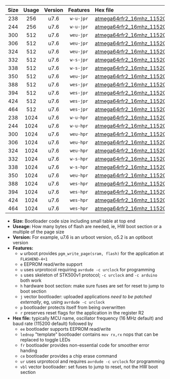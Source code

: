 |Size|Usage|Version|Features|Hex file|
|:-:|:-:|:-:|:-:|:--|
|238|256|u7.6|`w-u-jpr`|[atmega64rfr2_16mhz_115200bps_ur_vbl.hex](https://raw.githubusercontent.com/stefanrueger/urboot/main//atmega64rfr2_16mhz_115200bps_ur_vbl.hex)|
|244|256|u7.6|`w-u-jpr`|[atmega64rfr2_16mhz_115200bps_lednop_ur_vbl.hex](https://raw.githubusercontent.com/stefanrueger/urboot/main//atmega64rfr2_16mhz_115200bps_lednop_ur_vbl.hex)|
|300|512|u7.6|`weu-jpr`|[atmega64rfr2_16mhz_115200bps_ee_ur_vbl.hex](https://raw.githubusercontent.com/stefanrueger/urboot/main//atmega64rfr2_16mhz_115200bps_ee_ur_vbl.hex)|
|306|512|u7.6|`weu-jpr`|[atmega64rfr2_16mhz_115200bps_ee_lednop_ur_vbl.hex](https://raw.githubusercontent.com/stefanrueger/urboot/main//atmega64rfr2_16mhz_115200bps_ee_lednop_ur_vbl.hex)|
|324|512|u7.6|`weu-jpr`|[atmega64rfr2_16mhz_115200bps_ee_lednop_fr_ur_vbl.hex](https://raw.githubusercontent.com/stefanrueger/urboot/main//atmega64rfr2_16mhz_115200bps_ee_lednop_fr_ur_vbl.hex)|
|332|512|u7.6|`w-s-jpr`|[atmega64rfr2_16mhz_115200bps_vbl.hex](https://raw.githubusercontent.com/stefanrueger/urboot/main//atmega64rfr2_16mhz_115200bps_vbl.hex)|
|338|512|u7.6|`w-s-jpr`|[atmega64rfr2_16mhz_115200bps_lednop_vbl.hex](https://raw.githubusercontent.com/stefanrueger/urboot/main//atmega64rfr2_16mhz_115200bps_lednop_vbl.hex)|
|350|512|u7.6|`weu-jpr`|[atmega64rfr2_16mhz_115200bps_ee_lednop_fr_ce_ur_vbl.hex](https://raw.githubusercontent.com/stefanrueger/urboot/main//atmega64rfr2_16mhz_115200bps_ee_lednop_fr_ce_ur_vbl.hex)|
|388|512|u7.6|`wes-jpr`|[atmega64rfr2_16mhz_115200bps_ee_vbl.hex](https://raw.githubusercontent.com/stefanrueger/urboot/main//atmega64rfr2_16mhz_115200bps_ee_vbl.hex)|
|394|512|u7.6|`wes-jpr`|[atmega64rfr2_16mhz_115200bps_ee_lednop_vbl.hex](https://raw.githubusercontent.com/stefanrueger/urboot/main//atmega64rfr2_16mhz_115200bps_ee_lednop_vbl.hex)|
|424|512|u7.6|`wes-jpr`|[atmega64rfr2_16mhz_115200bps_ee_lednop_fr_vbl.hex](https://raw.githubusercontent.com/stefanrueger/urboot/main//atmega64rfr2_16mhz_115200bps_ee_lednop_fr_vbl.hex)|
|464|512|u7.6|`wes-jpr`|[atmega64rfr2_16mhz_115200bps_ee_lednop_fr_ce_vbl.hex](https://raw.githubusercontent.com/stefanrueger/urboot/main//atmega64rfr2_16mhz_115200bps_ee_lednop_fr_ce_vbl.hex)|
|238|1024|u7.6|`w-u-hpr`|[atmega64rfr2_16mhz_115200bps_ur.hex](https://raw.githubusercontent.com/stefanrueger/urboot/main//atmega64rfr2_16mhz_115200bps_ur.hex)|
|244|1024|u7.6|`w-u-hpr`|[atmega64rfr2_16mhz_115200bps_lednop_ur.hex](https://raw.githubusercontent.com/stefanrueger/urboot/main//atmega64rfr2_16mhz_115200bps_lednop_ur.hex)|
|300|1024|u7.6|`weu-hpr`|[atmega64rfr2_16mhz_115200bps_ee_ur.hex](https://raw.githubusercontent.com/stefanrueger/urboot/main//atmega64rfr2_16mhz_115200bps_ee_ur.hex)|
|306|1024|u7.6|`weu-hpr`|[atmega64rfr2_16mhz_115200bps_ee_lednop_ur.hex](https://raw.githubusercontent.com/stefanrueger/urboot/main//atmega64rfr2_16mhz_115200bps_ee_lednop_ur.hex)|
|324|1024|u7.6|`weu-hpr`|[atmega64rfr2_16mhz_115200bps_ee_lednop_fr_ur.hex](https://raw.githubusercontent.com/stefanrueger/urboot/main//atmega64rfr2_16mhz_115200bps_ee_lednop_fr_ur.hex)|
|332|1024|u7.6|`w-s-hpr`|[atmega64rfr2_16mhz_115200bps.hex](https://raw.githubusercontent.com/stefanrueger/urboot/main//atmega64rfr2_16mhz_115200bps.hex)|
|338|1024|u7.6|`w-s-hpr`|[atmega64rfr2_16mhz_115200bps_lednop.hex](https://raw.githubusercontent.com/stefanrueger/urboot/main//atmega64rfr2_16mhz_115200bps_lednop.hex)|
|350|1024|u7.6|`weu-hpr`|[atmega64rfr2_16mhz_115200bps_ee_lednop_fr_ce_ur.hex](https://raw.githubusercontent.com/stefanrueger/urboot/main//atmega64rfr2_16mhz_115200bps_ee_lednop_fr_ce_ur.hex)|
|388|1024|u7.6|`wes-hpr`|[atmega64rfr2_16mhz_115200bps_ee.hex](https://raw.githubusercontent.com/stefanrueger/urboot/main//atmega64rfr2_16mhz_115200bps_ee.hex)|
|394|1024|u7.6|`wes-hpr`|[atmega64rfr2_16mhz_115200bps_ee_lednop.hex](https://raw.githubusercontent.com/stefanrueger/urboot/main//atmega64rfr2_16mhz_115200bps_ee_lednop.hex)|
|424|1024|u7.6|`wes-hpr`|[atmega64rfr2_16mhz_115200bps_ee_lednop_fr.hex](https://raw.githubusercontent.com/stefanrueger/urboot/main//atmega64rfr2_16mhz_115200bps_ee_lednop_fr.hex)|
|464|1024|u7.6|`wes-hpr`|[atmega64rfr2_16mhz_115200bps_ee_lednop_fr_ce.hex](https://raw.githubusercontent.com/stefanrueger/urboot/main//atmega64rfr2_16mhz_115200bps_ee_lednop_fr_ce.hex)|

- **Size:** Bootloader code size including small table at top end
- **Useage:** How many bytes of flash are needed, ie, HW boot section or a multiple of the page size
- **Version:** For example, u7.6 is an urboot version, o5.2 is an optiboot version
- **Features:**
  + `w` urboot provides `pgm_write_page(sram, flash)` for the application at `FLASHEND-4+1`
  + `e` EEPROM read/write support
  + `u` uses urprotocol requiring `avrdude -c urclock` for programming
  + `s` uses skeleton of STK500v1 protocol; `-c urclock` and `-c arduino` both work
  + `h` hardware boot section: make sure fuses are set for reset to jump to boot section
  + `j` vector bootloader: uploaded applications *need to be patched externally*, eg, using `avrdude -c urclock`
  + `p` bootloader protects itself from being overwritten
  + `r` preserves reset flags for the application in the register R2
- **Hex file:** typically MCU name, oscillator frequency (16 MHz default) and baud rate (115200 default) followed by
  + `ee` bootloader supports EEPROM read/write
  + `lednop` "template" bootloader contains `mov rx,rx` nops that can be replaced to toggle LEDs
  + `fr` bootloader provides non-essential code for smoother error handing
  + `ce` bootloader provides a chip erase command
  + `ur` uses urprotocol and requires `avrdude -c urclock` for programming
  + `vbl` vector bootloader: set fuses to jump to reset, not the HW boot section
